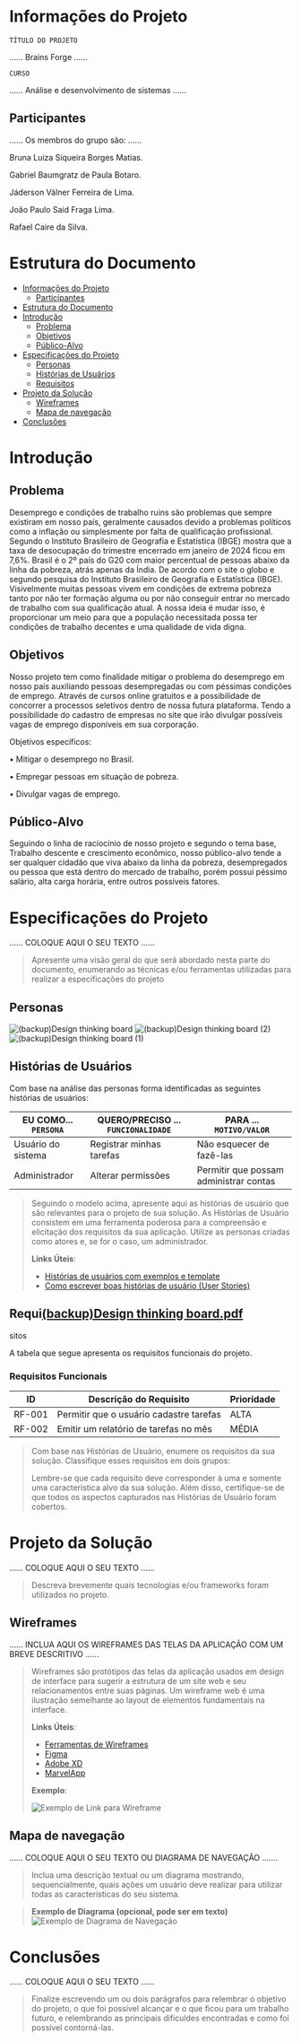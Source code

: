 # Informações do Projeto
`TÍTULO DO PROJETO`  

......  Brains Forge ......

`CURSO` 

...... Análise e desenvolvimento de sistemas ......

## Participantes

...... Os membros do grupo são: ......

 Bruna Luiza Siqueira Borges Matias.

 Gabriel Baumgratz de Paula Botaro.

 Jáderson Válner Ferreira de Lima.

 João Paulo Said Fraga Lima.

 Rafael Caire da Silva.

# Estrutura do Documento

- [Informações do Projeto](#informações-do-projeto)
  - [Participantes](#participantes)
- [Estrutura do Documento](#estrutura-do-documento)
- [Introdução](#introdução)
  - [Problema](#problema)
  - [Objetivos](#objetivos)
  - [Público-Alvo](#público-alvo)
- [Especificações do Projeto](#especificações-do-projeto)
  - [Personas](#personas)
  - [Histórias de Usuários](#histórias-de-usuários)
  - [Requisitos](#requisitos)
- [Projeto da Solução](#projeto-da-solução)
  - [Wireframes](#wireframes)
  - [Mapa de navegação](#mapa-de-navegação)
- [Conclusões](#avaliação-da-aplicação)
  
# Introdução

## Problema

Desemprego e condições de trabalho ruins  são problemas que sempre existiram em nosso país, geralmente causados devido a problemas políticos como a inflação ou simplesmente por falta de qualificação profissional. Segundo o Instituto Brasileiro de Geografia e Estatística (IBGE) mostra que a taxa de desocupação do trimestre encerrado em janeiro de 2024 ficou em 7,6%. Brasil é o 2º país do G20 com maior percentual de pessoas abaixo da linha da pobreza, atrás apenas da Índia. De acordo com o site o globo e segundo pesquisa do Instituto Brasileiro de Geografia e Estatística (IBGE). Visivelmente muitas pessoas vivem em condições de extrema pobreza tanto por não ter formação alguma ou por não conseguir entrar no mercado de trabalho com sua qualificação atual. A nossa ideia é mudar isso, é proporcionar um meio para que a população necessitada possa ter condições de trabalho decentes e uma qualidade de vida digna.

## Objetivos

Nosso projeto tem como finalidade mitigar o problema do desemprego em nosso país auxiliando pessoas desempregadas ou com péssimas condições de emprego. Através de cursos online gratuitos e a possibilidade de concorrer a processos seletivos dentro de nossa futura plataforma. Tendo a possibilidade do cadastro de empresas no site que irão divulgar possíveis vagas de emprego disponíveis em sua corporação.

Objetivos específicos:

• Mitigar o desemprego no Brasil.

• Empregar pessoas em situação de pobreza.

• Divulgar vagas de emprego.

## Público-Alvo

Seguindo o linha de raciocínio de nosso projeto e segundo o tema base, Trabalho descente e crescimento econômico, nosso público-alvo tende a ser qualquer cidadão que viva abaixo da linha da pobreza, desempregados ou pessoa que está dentro do mercado de trabalho, porém possui péssimo salário, alta carga horária, entre outros possíveis fatores.

# Especificações do Projeto

......  COLOQUE AQUI O SEU TEXTO ......

> Apresente uma visão geral do que será abordado nesta parte do
> documento, enumerando as técnicas e/ou ferramentas utilizadas para
> realizar a especificações do projeto

## Personas

![(backup)Design thinking board](https://github.com/ICEI-PUCMinas-PSG-SI-TI/psg-ads-2024-01-tiaw-1854100-grupo-5-brainsforge/assets/160531175/b5b156b7-76c2-4fd3-be4f-5dc469776886)
![(backup)Design thinking board (2)](https://github.com/ICEI-PUCMinas-PSG-SI-TI/psg-ads-2024-01-tiaw-1854100-grupo-5-brainsforge/assets/160531175/1424287e-2d1a-4119-8a4f-2e3e397f9c26)
![(backup)Design thinking board (1)](https://github.com/ICEI-PUCMinas-PSG-SI-TI/psg-ads-2024-01-tiaw-1854100-grupo-5-brainsforge/assets/160531175/28b79864-58e2-40f6-abc1-d4c64bfc8205)




## Histórias de Usuários

Com base na análise das personas forma identificadas as seguintes histórias de usuários:

|EU COMO... `PERSONA`| QUERO/PRECISO ... `FUNCIONALIDADE` |PARA ... `MOTIVO/VALOR`                 |
|--------------------|------------------------------------|----------------------------------------|
|Usuário do sistema  | Registrar minhas tarefas           | Não esquecer de fazê-las               |
|Administrador       | Alterar permissões                 | Permitir que possam administrar contas |

> Seguindo o modelo acima, apresente aqui as histórias de usuário que são relevantes para o
> projeto de sua solução. As Histórias de Usuário consistem em uma
> ferramenta poderosa para a compreensão e elicitação dos requisitos
> da sua aplicação. Utilize as personas criadas como atores e, se for o caso, um administrador. 
>
> **Links Úteis**:
> - [Histórias de usuários com exemplos e template](https://www.atlassian.com/br/agile/project-management/user-stories)
> - [Como escrever boas histórias de usuário (User Stories)](https://medium.com/vertice/como-escrever-boas-users-stories-hist%C3%B3rias-de-usu%C3%A1rios-b29c75043fac)

## Requi[(backup)Design thinking board.pdf](https://github.com/ICEI-PUCMinas-PSG-SI-TI/psg-ads-2024-01-tiaw-1854100-grupo-5-brainsforge/files/14950119/backup.Design.thinking.board.pdf)
sitos

A tabela que segue apresenta os requisitos funcionais do projeto. 

### Requisitos Funcionais

|ID    | Descrição do Requisito  | Prioridade |
|------|-----------------------------------------|----|
|RF-001| Permitir que o usuário cadastre tarefas | ALTA | 
|RF-002| Emitir um relatório de tarefas no mês   | MÉDIA |


> Com base nas Histórias de Usuário, enumere os requisitos da sua
> solução. Classifique esses requisitos em dois grupos:
>
> Lembre-se que cada requisito deve corresponder à uma e somente uma
> característica alvo da sua solução. Além disso, certifique-se de que
> todos os aspectos capturados nas Histórias de Usuário foram cobertos.

# Projeto da Solução

......  COLOQUE AQUI O SEU TEXTO ......
> Descreva brevemente quais tecnologias e/ou frameworks foram utilizados no projeto.

## Wireframes

......  INCLUA AQUI OS WIREFRAMES DAS TELAS DA APLICAÇÃO COM UM BREVE DESCRITIVO ......

> Wireframes são protótipos das telas da aplicação usados em design de interface para sugerir a
> estrutura de um site web e seu relacionamentos entre suas
> páginas. Um wireframe web é uma ilustração semelhante ao
> layout de elementos fundamentais na interface.
> 
> **Links Úteis**:
> - [Ferramentas de Wireframes](https://rockcontent.com/blog/wireframes/)
> - [Figma](https://www.figma.com/)
> - [Adobe XD](https://www.adobe.com/br/products/xd.html#scroll)
> - [MarvelApp](https://marvelapp.com/developers/documentation/tutorials/)
> 
> **Exemplo**:
> 
> ![Exemplo de Link para Wireframe](images/wireframe-example.png)


## Mapa de navegação

......  COLOQUE AQUI O SEU TEXTO OU DIAGRAMA DE NAVEGAÇÃO .......

> Inclua uma descrição textual ou um diagrama mostrando, sequencialmente, quais ações
> um usuário deve realizar para utilizar todas as características do seu sistema. 


> **Exemplo de Diagrama (opcional, pode ser em texto)**
> ![Exemplo de Diagrama de Navegação](images/userflow.jpg)

# Conclusões

......  COLOQUE AQUI O SEU TEXTO ......

> Finalize escrevendo um ou dois parágrafos para relembrar o objetivo do projeto, 
> o que foi possível alcançar e o que ficou para um trabalho futuro, e relembrando
> as principais dificuldes encontradas e como foi possível contorná-las. 


